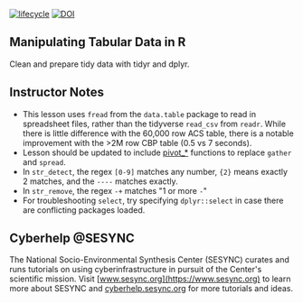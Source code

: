 [![lifecycle](https://img.shields.io/badge/lifecycle-stable-brightgreen.svg)](https://github.com/SESYNC-ci/sesync-ci.github.io/blob/master/lesson/lesson-lifecycle.md#stable)
[![DOI](https://zenodo.org/badge/DOI/10.5281/zenodo.5708314.svg)](https://doi.org/10.5281/zenodo.5708314)

## Manipulating Tabular Data in R

Clean and prepare tidy data with tidyr and dplyr. 

## Instructor Notes

* This lesson uses `fread` from the `data.table` package to read in 
spreadsheet files, rather than the tidyverse `read_csv` from `readr`. 
While there is little difference with the 60,000 row ACS table, there
is a notable improvement with the >2M row CBP table (0.5 vs 7 seconds). 
* Lesson should be updated to include [pivot_*](https://tidyr.tidyverse.org/dev/articles/pivot.html)
functions to replace `gather` and `spread`. 
* In `str_detect`, the regex `[0-9]` matches any number, `{2}` means
exactly 2 matches, and the `----` matches exactly. 
* In `str_remove`, the regex `-+` matches "1 or more `-`"
* For troubleshooting `select`, try specifying `dplyr::select` in 
case there are conflicting packages loaded. 

## Cyberhelp @SESYNC

The National Socio-Environmental Synthesis Center (SESYNC) curates and runs
tutorials on using cyberinfrastructure in pursuit of the Center's scientific
mission. Visit [www.sesync.org](https://www.sesync.org) to learn more about
SESYNC and [cyberhelp.sesync.org](https://cyberhelp.sesync.org) for more
tutorials and ideas.
